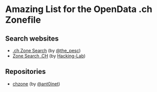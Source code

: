 # Amazing List for the OpenData .ch Zonefile

## Search websites
 * [.ch Zone Search](https://searchzone.ch/) (by [@the_pesc](https://twitter.com/the_pesc))
 * [Zone Search .CH](https://search-ch-domains.idocker.hacking-lab.com/tool/deploy) (by [Hacking-Lab](https://hacking-lab.com/))

## Repositories
 * [chzone](https://github.com/antoinet/chzone) (by [@ant0inet](https://twitter.com/ant0inet))
